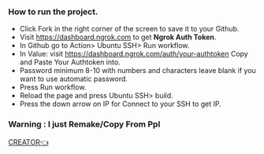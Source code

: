 ### How to run the project. 

* Click Fork in the right corner of the screen to save it to your Github.
* Visit https://dashboard.ngrok.com to get **Ngrok Auth Token**.
* In Github go to Action> Ubuntu SSH> Run workflow.
* In Value: visit https://dashboard.ngrok.com/auth/your-authtoken Copy and Paste Your Authtoken into.
* Password minimum 8-10 with numbers and characters leave blank if you want to use automatic password.
* Press Run workflow.
* Reload the page and press Ubuntu SSH> build.
* Press the down arrow on IP for Connect to your SSH to get IP.

### Warning : I just Remake/Copy From Ppl 

[CREATOR👈](https://github.com/C4B1CA90E0B98F)
